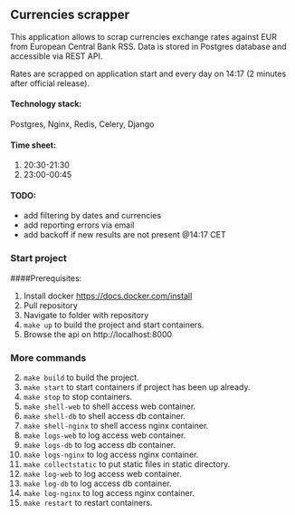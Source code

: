 ## Currencies scrapper
This application allows to scrap currencies exchange rates against EUR from European Central Bank RSS.
Data is stored in Postgres database and accessible via REST API. 

Rates are scrapped on application start and every day on 14:17 (2 minutes after official release).
#### Technology stack:
Postgres, Nginx, Redis, Celery, Django
#### Time sheet:
1. 20:30-21:30
2. 23:00-00:45
#### TODO:
* add filtering by dates and currencies
* add reporting errors via email
* add backoff if new results are not present @14:17 CET
### Start project
####Prerequisites:

1. Install docker  https://docs.docker.com/install
2. Pull repository
3. Navigate to folder with repository
4. `make up` to build the project and start containers.
5. Browse the api on http://localhost:8000

### More commands
2. `make build` to build the project.
3. `make start` to start containers if project has been up already.
4. `make stop` to stop containers.
5. `make shell-web` to shell access web container.
6. `make shell-db` to shell access db container.
7. `make shell-nginx` to shell access nginx container.
8. `make logs-web` to log access web container.
9. `make logs-db` to log access db container.
10. `make logs-nginx` to log access nginx container.
11. `make collectstatic` to put static files in static directory.
12. `make log-web` to log access web container.
13. `make log-db` to log access db container.
14. `make log-nginx` to log access nginx container.
14. `make restart` to restart containers.
